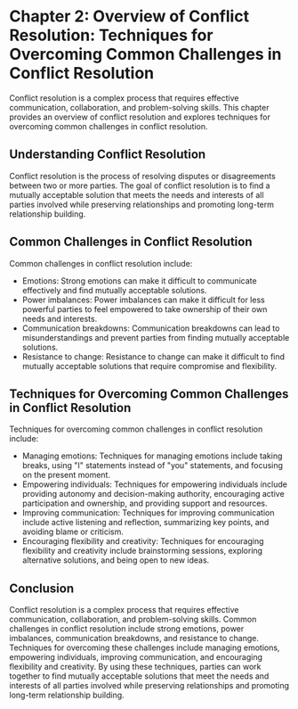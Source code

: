 Chapter 2: Overview of Conflict Resolution: Techniques for Overcoming Common Challenges in Conflict Resolution
==============================================================================================================

Conflict resolution is a complex process that requires effective communication, collaboration, and problem-solving skills. This chapter provides an overview of conflict resolution and explores techniques for overcoming common challenges in conflict resolution.

Understanding Conflict Resolution
---------------------------------

Conflict resolution is the process of resolving disputes or disagreements between two or more parties. The goal of conflict resolution is to find a mutually acceptable solution that meets the needs and interests of all parties involved while preserving relationships and promoting long-term relationship building.

Common Challenges in Conflict Resolution
----------------------------------------

Common challenges in conflict resolution include:

* Emotions: Strong emotions can make it difficult to communicate effectively and find mutually acceptable solutions.
* Power imbalances: Power imbalances can make it difficult for less powerful parties to feel empowered to take ownership of their own needs and interests.
* Communication breakdowns: Communication breakdowns can lead to misunderstandings and prevent parties from finding mutually acceptable solutions.
* Resistance to change: Resistance to change can make it difficult to find mutually acceptable solutions that require compromise and flexibility.

Techniques for Overcoming Common Challenges in Conflict Resolution
------------------------------------------------------------------

Techniques for overcoming common challenges in conflict resolution include:

* Managing emotions: Techniques for managing emotions include taking breaks, using "I" statements instead of "you" statements, and focusing on the present moment.
* Empowering individuals: Techniques for empowering individuals include providing autonomy and decision-making authority, encouraging active participation and ownership, and providing support and resources.
* Improving communication: Techniques for improving communication include active listening and reflection, summarizing key points, and avoiding blame or criticism.
* Encouraging flexibility and creativity: Techniques for encouraging flexibility and creativity include brainstorming sessions, exploring alternative solutions, and being open to new ideas.

Conclusion
----------

Conflict resolution is a complex process that requires effective communication, collaboration, and problem-solving skills. Common challenges in conflict resolution include strong emotions, power imbalances, communication breakdowns, and resistance to change. Techniques for overcoming these challenges include managing emotions, empowering individuals, improving communication, and encouraging flexibility and creativity. By using these techniques, parties can work together to find mutually acceptable solutions that meet the needs and interests of all parties involved while preserving relationships and promoting long-term relationship building.
